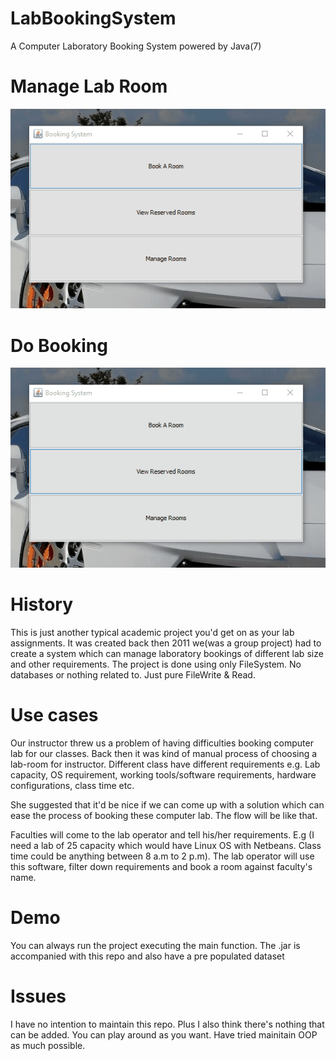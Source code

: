 # LabBookingSystem
A Computer Laboratory Booking System powered by Java(7) 

# Manage Lab Room
![Manage Lab Room](manange_room.gif)

# Do Booking
![Do booking and view](book_room.gif)

# History
This is just another typical academic project you'd get on as your lab assignments. It was created back then 2011 we(was a group project) had to create a system which can manage laboratory bookings of different lab size and other requirements. The project is done using only FileSystem. No databases or nothing related to. Just pure FileWrite & Read.


# Use cases
Our instructor threw us a problem of having difficulties booking computer lab for our classes. Back then it was kind of manual process of choosing a lab-room for instructor. Different class have different requirements e.g. Lab capacity, OS requirement, working tools/software requirements, hardware configurations, class time etc. 

She suggested that it'd be nice if we can come up with a solution which can ease the process of booking these computer lab. The flow will be like that. 

Faculties will come to the lab operator and tell his/her requirements. E.g (I need a lab of 25 capacity which would have Linux OS with Netbeans. Class time could be anything between 8 a.m to 2 p.m). The lab operator will use this software, filter down requirements and book a room against faculty's name.


# Demo
You can always run the project executing the main function. The .jar is accompanied with this repo and also have a pre populated dataset


# Issues
I have no intention to maintain this repo. Plus I also think there's nothing that can be added. You can play around as you want. Have tried mainitain OOP as much possible.

